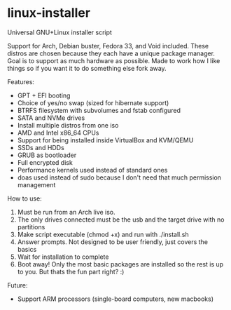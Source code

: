# linux-installer
Universal GNU+Linux installer script


Support for Arch, Debian buster, Fedora 33, and Void included. These distros are chosen because they each have a unique package manager. Goal is to support as much hardware as possible. Made to work how I like things so if you want it to do something else fork away.


Features:
- GPT + EFI booting
- Choice of yes/no swap (sized for hibernate support)
- BTRFS filesystem with subvolumes and fstab configured
- SATA and NVMe drives
- Install multiple distros from one iso
- AMD and Intel x86_64 CPUs
- Support for being installed inside VirtualBox and KVM/QEMU
- SSDs and HDDs
- GRUB as bootloader
- Full encrypted disk
- Performance kernels used instead of standard ones
- doas used instead of sudo because I don't need that much permission management


How to use:
1. Must be run from an Arch live iso.
2. The only drives connected must be the usb and the target drive with no partitions
3. Make script executable (chmod +x) and run with ./install.sh
4. Answer prompts. Not designed to be user friendly, just covers the basics
5. Wait for installation to complete
6. Boot away! Only the most basic packages are installed so the rest is up to you. But thats the fun part right? :)


Future:
- Support ARM processors (single-board computers, new macbooks)
